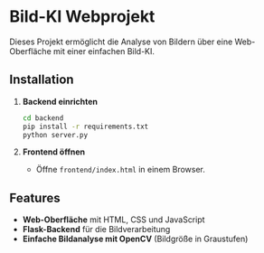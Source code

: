 # Bild-KI Webprojekt

Dieses Projekt ermöglicht die Analyse von Bildern über eine Web-Oberfläche mit einer einfachen Bild-KI.

## Installation

1. **Backend einrichten**
   ```bash
   cd backend
   pip install -r requirements.txt
   python server.py
   ```

2. **Frontend öffnen**
   - Öffne `frontend/index.html` in einem Browser.

## Features
- **Web-Oberfläche** mit HTML, CSS und JavaScript
- **Flask-Backend** für die Bildverarbeitung
- **Einfache Bildanalyse mit OpenCV** (Bildgröße in Graustufen)